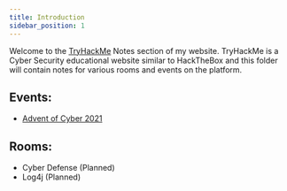 ```yaml
---
title: Introduction
sidebar_position: 1
---
```

Welcome to the [TryHackMe](https://tryhackme.com) Notes section of my website. TryHackMe is a Cyber Security educational website similar to HackTheBox and this folder will contain notes for various rooms and events on the platform.

## Events:
 - [Advent of Cyber 2021](/docs/TryHackMe/Events/Advent%20Of%20Cyber/Introduction)

## Rooms:
 - Cyber Defense (Planned)
 - Log4j (Planned)